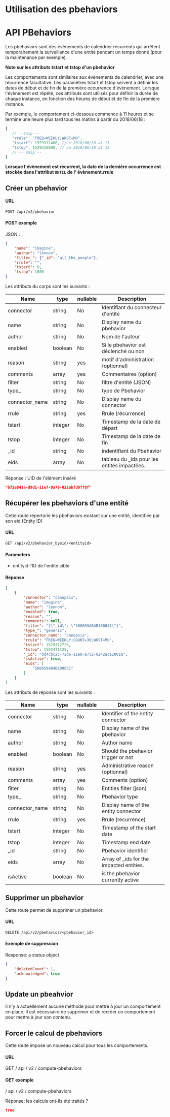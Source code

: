 # Utilisation des pbehaviors

# API PBehaviors

Les pbehaviors sont des évènements de calendrier récurrents qui arrêtent temporairement la surveillance d'une entité pendant un temps donné (pour la maintenance par exemple).

**Note sur les attributs tstart et tstop d'un pbehavior**

Les comportements sont similaires aux évènements de calendrier, avec une récurrence facultative.
Les paramètres tstart et tstop servent à définir les dates de début et de fin de la première occurrence d'évènement.
Lorsque l'évènement est répété, ces attributs sont utilisés pour définir la durée de chaque instance, en fonction des heures de début et de fin de la première instance.

Par exemple, le comportement ci-dessous commence à 11 heures et se termine une heure plus tard tous les matins à partir du 2018/06/18 :

```js
{
   // --snip --
   "rrule": "FREQ=WEEKLY;WKST=MO",
   "tstart": 1529312400, //Le 2018/06/18 at 11
   "tstop": 1529316000, // Le 2018/06/18 at 12
   // -- snip --
}
```

**Lorsque l'évènement est récurrent, la date de la dernière occurrence est stockée dans l'attribut `UNTIL` de l' évènement.rrule**

## Créer un pbehavior

#### URL

  `POST /api/v2/pbehavior`

#### POST exemple

JSON :

```json
{
    "name": "imagine",
    "author": "lennon",
    "filter_": {"_id": "all_the_people"},
    "rrule": "",
    "tstart": 0,
    "tstop": 1000
}
```

Les attributs du corps sont les suivants :

| Name            | type    | nullable | Description                                  |
|-----------------|---------|----------|----------------------------------------------|
| connector       | string  | No       | Identifiant du connecteur d'entité           |
| name            | string  | No       | Display name du pbehavior                    |
| author          | string  | No       | Nom de l'auteur                              |
| enabled         | boolean | No       | Si le pbehavior est déclenché ou non         |
| reason          | string  | yes      | motif d'administration (optionnel)           |
| comments        | array   | yes      | Commentaires (option)                        |
| filter          | string  | No       | filtre d'entité (JSON)                       |
| type\_          | string  | No       | type de Pbehavior                            |
| connector\_name | string  | No       | Display name du connector                    |
| rrule           | string  | yes      | Rrule (récurrence)                           |
| tstart          | integer | No       | Timestamp de la date de départ               |
| tstop           | integer | No       | Timestamp de la date de fin                  |
| \_id            | string  | No       | indentifiant du Pbehavior                    |
| eids            | array   | No       | tableau du \_ids pour les entités impactées. |


Réponse : UID de l'élément inséré

```json
"b72e841a-d9d1-11e7-9a70-022abfd0f78f"
```

## Récupérer les pbehaviors d'une entité

Cette route répertorie les pbehaviors existant sur une entité, identifiée par son eid (Entity ID)

#### URL

`GET /api/v2/pbehavior_byeid/<entityid>`

#### Parameters

* entityid l'ID de l'entité cible.

#### Réponse

```json
[
    {
        "connector": "canopsis",
        "name": "imagine",
        "author": "lennon",
        "enabled": true,
        "reason": "",
        "comments": null,
        "filter": "{\"_id\": \"580059AB4B100031\"}",
        "type_": "generic",
        "connector_name": "canopsis",
        "rrule": "FREQ=WEEKLY;COUNT=30;WKST=MO",
        "tstart": 1529312725,
        "tstop": 1592471125,
        "_id": "dd4cbc2c-72d6-11e8-a732-0242ac12001a",
        "isActive": true,
        "eids": [
            "580059AB4B100031"
        ]
    }
]
```

Les attributs de réponse sont les suivants :

| Name            | type    | nullable | Description                               |
|-----------------|---------|----------|-------------------------------------------|
| connector       | string  | No       | Identifier of the entity connector        |
| name            | string  | No       | Display name of the pbehavior             |
| author          | string  | No       | Author name                               |
| enabled         | boolean | No       | Should the pbehavior trigger or not       |
| reason          | string  | yes      | Administrative reason (optionnal)         |
| comments        | array   | yes      | Comments (option)                         |
| filter          | string  | No       | Entities filter (json)                    |
| type\_          | string  | No       | Pbehavior type                            |
| connector\_name | string  | No       | Display name of the entity connector      |
| rrule           | string  | yes      | Rrule (recurrence)                        |
| tstart          | integer | No       | Timestamp of the start date               |
| tstop           | integer | No       | Timestamp  end date                       |
| \_id            | string  | No       | Pbehavior identifier                      |
| eids            | array   | No       | Array of \_ids for the impacted entities. |
| isActive        | boolean | No       | is the pbehavior currently active         |

## Supprimer un pbehavior

Cette route permet de supprimer un pbehavior.

#### URL

  `DELETE /api/v2/pbehavior/<pbehavior_id>`

#### Exemple de suppression

Response: a status object

```json
{
    "deletedCount": 1,
    "acknowledged": true
}
```

## Update un pbeahvior

Il n'y a actuellement aucune méthode pour mettre à jour un comportement en place. Il est nécessaire de supprimer et de recréer un comportement pour mettre à jour son contenu.

## Forcer le calcul de pbehaviors

Cette route impose un nouveau calcul pour tous les comportements.

#### URL

GET / api / v2 / compute-pbehaviors

#### GET exemple

/ api / v2 / compute-pbehaviors

Réponse: les calculs ont-ils été traités ?

```json
true
```
